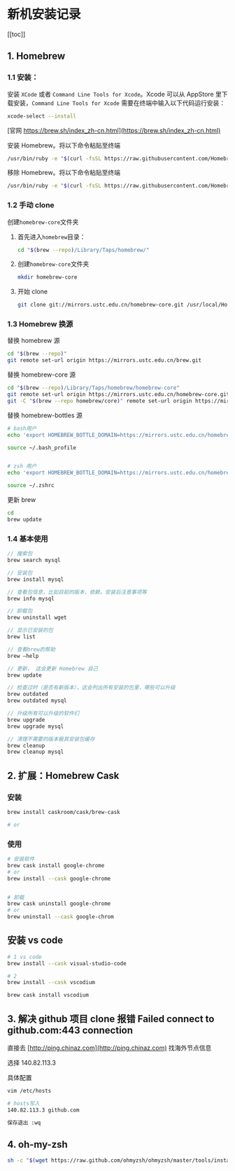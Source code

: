 # 新机安装记录

[[toc]]

## 1. Homebrew

### 1.1 安装：

安装 `XCode` 或者 `Command Line Tools for Xcode`。Xcode 可以从 AppStore 里下载安装，`Command Line Tools for Xcode` 需要在终端中输入以下代码运行安装：

```bash
xcode-select --install
```

[官网 https://brew.sh/index_zh-cn.html](https://brew.sh/index_zh-cn.html)

安装 Homebrew。将以下命令粘贴至终端

```bash
/usr/bin/ruby -e "$(curl -fsSL https://raw.githubusercontent.com/Homebrew/install/master/install)"
```

移除 Homebrew。将以下命令粘贴至终端

```bash
/usr/bin/ruby -e "$(curl -fsSL https://raw.githubusercontent.com/Homebrew/install/master/uninstall)"
```

### 1.2 手动 clone

创建`homebrew-core`文件夹

1. 首先进入`homebrew`目录：
   ```bash
   cd "$(brew --repo)/Library/Taps/homebrew/"
   ```
2. 创建`homebrew-core`文件夹
   ```bash
   mkdir homebrew-core
   ```
3. 开始 clone
   ```bash
   git clone git://mirrors.ustc.edu.cn/homebrew-core.git /usr/local/Homebrew/Library/Taps/homebrew/homebrew-core
   ```

### 1.3 Homebrew 换源

替换 homebrew 源

```bash
cd "$(brew --repo)"
git remote set-url origin https://mirrors.ustc.edu.cn/brew.git
```

替换 homebrew-core 源

```bash
cd "$(brew --repo)/Library/Taps/homebrew/homebrew-core"
git remote set-url origin https://mirrors.ustc.edu.cn/homebrew-core.git
git -C "$(brew --repo homebrew/core)" remote set-url origin https://mirrors.ustc.edu.cn/homebrew-core.git
```

替换 homebrew-bottles 源

```bash
# bash用户
echo 'export HOMEBREW_BOTTLE_DOMAIN=https://mirrors.ustc.edu.cn/homebrew-bottles' >> ~/.bash_profile

source ~/.bash_profile


# zsh 用户
echo 'export HOMEBREW_BOTTLE_DOMAIN=https://mirrors.ustc.edu.cn/homebrew-bottles' >> ~/.zshrc

source ~/.zshrc
```

更新 brew

```bash
cd
brew update
```

### 1.4 基本使用

```js
// 搜索包
brew search mysql

// 安装包
brew install mysql

// 查看包信息，比如目前的版本，依赖，安装后注意事项等
brew info mysql

// 卸载包
brew uninstall wget

// 显示已安装的包
brew list

// 查看brew的帮助
brew –help

// 更新， 这会更新 Homebrew 自己
brew update

// 检查过时（是否有新版本），这会列出所有安装的包里，哪些可以升级
brew outdated
brew outdated mysql

// 升级所有可以升级的软件们
brew upgrade
brew upgrade mysql

// 清理不需要的版本极其安装包缓存
brew cleanup
brew cleanup mysql
```

## 2. 扩展：Homebrew Cask

### 安装

```bash
brew install caskroom/cask/brew-cask

# or

```

### 使用

```bash
# 安装软件
brew cask install google-chrome
# or
brew install --cask google-chrome


# 卸载
brew cask uninstall google-chrome
# or
brew uninstall --cask google-chrom
```

## 安装 vs code

```bash
# 1 vs code
brew install --cask visual-studio-code

# 2
brew install --cask vscodium

brew cask install vscodium
```

## 3. 解决 github 项目 clone 报错 Failed connect to github.com:443 connection

直接去 [http://ping.chinaz.com](http://ping.chinaz.com) 找海外节点信息

选择 140.82.113.3

具体配置

```bash
vim /etc/hosts

# hosts写入
140.82.113.3 github.com

保存退出 :wq
```

## 4. oh-my-zsh

```bash
sh -c "$(wget https://raw.github.com/ohmyzsh/ohmyzsh/master/tools/install.sh -0 -)"
```
